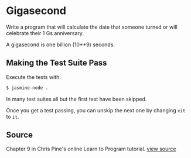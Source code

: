 # Gigasecond

Write a program that will calculate the date that someone turned or will celebrate their 1 Gs anniversary.

A gigasecond is one billion (10**9) seconds.

## Making the Test Suite Pass

Execute the tests with:

```bash
$ jasmine-node .
```

In many test suites all but the first test have been skipped.

Once you get a test passing, you can unskip the next one by
changing `xit` to `it`.


## Source

Chapter 9 in Chris Pine's online Learn to Program tutorial. [view source](http://pine.fm/LearnToProgram/?Chapter=09)
